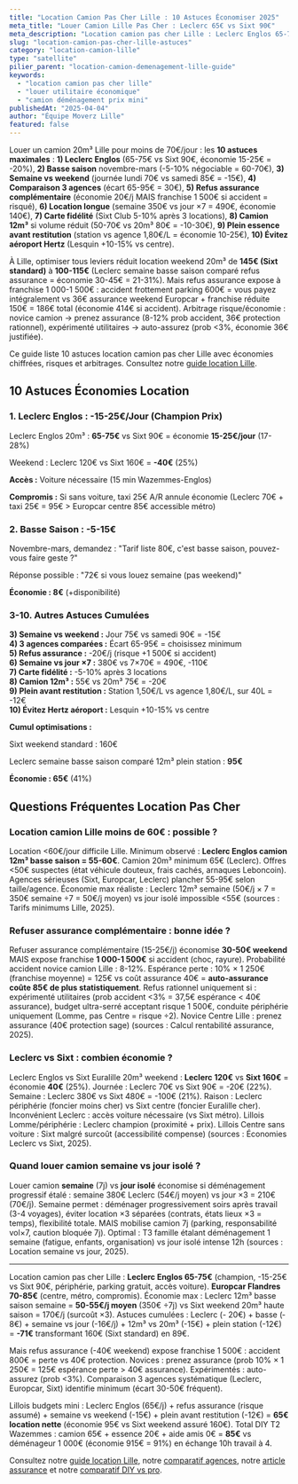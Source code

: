 ```yaml
---
title: "Location Camion Pas Cher Lille : 10 Astuces Économiser 2025"
meta_title: "Louer Camion Lille Pas Cher : Leclerc 65€ vs Sixt 90€"
meta_description: "Location camion pas cher Lille : Leclerc Englos 65-75€ (-15%), basse saison -10%, comparaison 3 agences -20€, refus assurance (risqué), weekend vs jour. 10 astuces."
slug: "location-camion-pas-cher-lille-astuces"
category: "location-camion-lille"
type: "satellite"
pilier_parent: "location-camion-demenagement-lille-guide"
keywords:
  - "location camion pas cher lille"
  - "louer utilitaire économique"
  - "camion déménagement prix mini"
publishedAt: "2025-04-04"
author: "Équipe Moverz Lille"
featured: false
---
```


Louer un camion 20m³ Lille pour moins de 70€/jour : les **10 astuces maximales** : **1) Leclerc Englos** (65-75€ vs Sixt 90€, économie 15-25€ = -20%), **2) Basse saison** novembre-mars (-5-10% négociable = 60-70€), **3) Semaine vs weekend** (journée lundi 70€ vs samedi 85€ = -15€), **4) Comparaison 3 agences** (écart 65-95€ = 30€), **5) Refus assurance complémentaire** (économie 20€/j MAIS franchise 1 500€ si accident = risqué), **6) Location longue** (semaine 350€ vs jour ×7 = 490€, économie 140€), **7) Carte fidélité** (Sixt Club 5-10% après 3 locations), **8) Camion 12m³** si volume réduit (50-70€ vs 20m³ 80€ = -10-30€), **9) Plein essence avant restitution** (station vs agence 1,80€/L = économie 10-25€), **10) Évitez aéroport Hertz** (Lesquin +10-15% vs centre).

À Lille, optimiser tous leviers réduit location weekend 20m³ de **145€ (Sixt standard)** à **100-115€** (Leclerc semaine basse saison comparé refus assurance = économie 30-45€ = 21-31%). Mais refus assurance expose à franchise 1 000-1 500€ : accident frottement parking 600€ = vous payez intégralement vs 36€ assurance weekend Europcar + franchise réduite 150€ = 186€ total (économie 414€ si accident). Arbitrage risque/économie : novice camion → prenez assurance (8-12% prob accident, 36€ protection rationnel), expérimenté utilitaires → auto-assurez (prob <3%, économie 36€ justifiée).

Ce guide liste 10 astuces location camion pas cher Lille avec économies chiffrées, risques et arbitrages. Consultez notre [guide location Lille](/blog/location-camion-lille/location-camion-demenagement-lille-guide).

## 10 Astuces Économies Location

### 1. Leclerc Englos : -15-25€/Jour (Champion Prix)

Leclerc Englos 20m³ : **65-75€** vs Sixt 90€ = économie **15-25€/jour** (17-28%)

Weekend : Leclerc 120€ vs Sixt 160€ = **-40€** (25%)

**Accès :** Voiture nécessaire (15 min Wazemmes-Englos)

**Compromis :** Si sans voiture, taxi 25€ A/R annule économie (Leclerc 70€ + taxi 25€ = 95€ > Europcar centre 85€ accessible métro)

### 2. Basse Saison : -5-15€

Novembre-mars, demandez : "Tarif liste 80€, c'est basse saison, pouvez-vous faire geste ?"

Réponse possible : "72€ si vous louez semaine (pas weekend)"

**Économie : 8€** (+disponibilité)

### 3-10. Autres Astuces Cumulées

**3) Semaine vs weekend :** Jour 75€ vs samedi 90€ = -15€  
**4) 3 agences comparées :** Écart 65-95€ = choisissez minimum  
**5) Refus assurance :** -20€/j (risque +1 500€ si accident)  
**6) Semaine vs jour ×7 :** 380€ vs 7×70€ = 490€, -110€  
**7) Carte fidélité :** -5-10% après 3 locations  
**8) Camion 12m³ :** 55€ vs 20m³ 75€ = -20€  
**9) Plein avant restitution :** Station 1,50€/L vs agence 1,80€/L, sur 40L = -12€  
**10) Évitez Hertz aéroport :** Lesquin +10-15% vs centre

**Cumul optimisations :**

Sixt weekend standard : 160€

Leclerc semaine basse saison comparé 12m³ plein station : **95€**

**Économie : 65€** (41%)

## Questions Fréquentes Location Pas Cher

### Location camion Lille moins de 60€ : possible ?

Location <60€/jour difficile Lille. Minimum observé : **Leclerc Englos camion 12m³ basse saison = 55-60€**. Camion 20m³ minimum 65€ (Leclerc). Offres <50€ suspectes (état véhicule douteux, frais cachés, arnaques Leboncoin). Agences sérieuses (Sixt, Europcar, Leclerc) plancher 55-95€ selon taille/agence. Économie max réaliste : Leclerc 12m³ semaine (50€/j × 7 = 350€ semaine ÷7 = 50€/j moyen) vs jour isolé impossible <55€ (sources : Tarifs minimums Lille, 2025).

### Refuser assurance complémentaire : bonne idée ?

Refuser assurance complémentaire (15-25€/j) économise **30-50€ weekend** MAIS expose franchise **1 000-1 500€** si accident (choc, rayure). Probabilité accident novice camion Lille : 8-12%. Espérance perte : 10% × 1 250€ (franchise moyenne) = 125€ vs coût assurance 40€ = **auto-assurance coûte 85€ de plus statistiquement**. Refus rationnel uniquement si : expérimenté utilitaires (prob accident <3% = 37,5€ espérance < 40€ assurance), budget ultra-serré acceptant risque 1 500€, conduite périphérie uniquement (Lomme, pas Centre = risque ÷2). Novice Centre Lille : prenez assurance (40€ protection sage) (sources : Calcul rentabilité assurance, 2025).

### Leclerc vs Sixt : combien économie ?

Leclerc Englos vs Sixt Euralille 20m³ weekend : **Leclerc 120€** vs **Sixt 160€** = économie **40€** (25%). Journée : Leclerc 70€ vs Sixt 90€ = -20€ (22%). Semaine : Leclerc 380€ vs Sixt 480€ = -100€ (21%). Raison : Leclerc périphérie (foncier moins cher) vs Sixt centre (foncier Euralille cher). Inconvénient Leclerc : accès voiture nécessaire (vs Sixt métro). Lillois Lomme/périphérie : Leclerc champion (proximité + prix). Lillois Centre sans voiture : Sixt malgré surcoût (accessibilité compense) (sources : Économies Leclerc vs Sixt, 2025).

### Quand louer camion semaine vs jour isolé ?

Louer camion **semaine** (7j) vs **jour isolé** économise si déménagement progressif étalé : semaine 380€ Leclerc (54€/j moyen) vs jour ×3 = 210€ (70€/j). Semaine permet : déménager progressivement soirs après travail (3-4 voyages), éviter location ×3 séparées (contrats, états lieux ×3 = temps), flexibilité totale. MAIS mobilise camion 7j (parking, responsabilité vol×7, caution bloquée 7j). Optimal : T3 famille étalant déménagement 1 semaine (fatigue, enfants, organisation) vs jour isolé intense 12h (sources : Location semaine vs jour, 2025).

---

Location camion pas cher Lille : **Leclerc Englos 65-75€** (champion, -15-25€ vs Sixt 90€, périphérie, parking gratuit, accès voiture). **Europcar Flandres 70-85€** (centre, métro, compromis). Économie max : Leclerc 12m³ basse saison semaine = **50-55€/j moyen** (350€ ÷7j) vs Sixt weekend 20m³ haute saison = 170€/j (surcoût ×3). Astuces cumulées : Leclerc (- 20€) + basse (‐8€) + semaine vs jour (-16€/j) + 12m³ vs 20m³ (-15€) + plein station (-12€) = **-71€** transformant 160€ (Sixt standard) en 89€.

Mais refus assurance (-40€ weekend) expose franchise 1 500€ : accident 800€ = perte vs 40€ protection. Novices : prenez assurance (prob 10% × 1 250€ = 125€ espérance perte > 40€ assurance). Expérimentés : auto-assurez (prob <3%). Comparaison 3 agences systématique (Leclerc, Europcar, Sixt) identifie minimum (écart 30-50€ fréquent).

Lillois budgets mini : Leclerc Englos (65€/j) + refus assurance (risque assumé) + semaine vs weekend (-15€) + plein avant restitution (-12€) = **65€ location nette** (économie 95€ vs Sixt weekend assuré 160€). Total DIY T2 Wazemmes : camion 65€ + essence 20€ + aide amis 0€ = **85€** vs déménageur 1 000€ (économie 915€ = 91%) en échange 10h travail à 4.

Consultez notre [guide location Lille](/blog/location-camion-lille/location-camion-demenagement-lille-guide), notre [comparatif agences](/blog/location-camion-lille/agences-location-camion-lille-comparatif), notre [article assurance](/blog/location-camion-lille/assurance-location-camion-lille-franchise) et notre [comparatif DIY vs pro](/blog/location-camion-lille/location-camion-vs-demenageur-lille).




